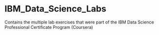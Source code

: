 # IBM_Data_Science_Labs
Contains the multiple lab exercises that were part of the IBM Data Science Professional Certificate Program (Coursera)
